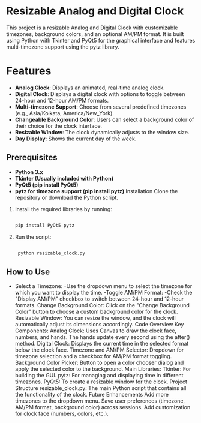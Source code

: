 # Resizable Analog and Digital Clock

This project is a resizable Analog and Digital Clock with customizable timezones, background colors, and an optional AM/PM format. It is built using Python with Tkinter and PyQt5 for the graphical interface and features multi-timezone support using the pytz library.

# Features
- **Analog Clock**: Displays an animated, real-time analog clock.
- **Digital Clock**: Displays a digital clock with options to toggle between 24-hour and 12-hour AM/PM formats.
- **Multi-timezone Support**: Choose from several predefined timezones (e.g., Asia/Kolkata, America/New_York).
- **Changeable Background Color**: Users can select a background color of their choice for the clock interface.
- **Resizable Window**: The clock dynamically adjusts to the window size.
- **Day Display**: Shows the current day of the week.
## Prerequisites
- **Python 3.x**
- **Tkinter (Usually included with Python)**
- **PyQt5 (pip install PyQt5)**
- **pytz for timezone support (pip install pytz)**
Installation
Clone the repository or download the Python script.
1) Install the required libraries by running:
   ```bash

   pip install PyQt5 pytz
2) Run the script:
   ```bash

    python resizable_clock.py
## How to Use
- Select a Timezone:
   -Use the dropdown menu to select the timezone for which you want to display the time.
-Toggle AM/PM Format:
 -Check the "Display AM/PM" checkbox to switch between 24-hour and 12-hour formats.
Change Background Color:
Click on the "Change Background Color" button to choose a custom background color for the clock.
Resizable Window:
You can resize the window, and the clock will automatically adjust its dimensions accordingly.
Code Overview
Key Components:
Analog Clock:
Uses Canvas to draw the clock face, numbers, and hands. The hands update every second using the after() method.
Digital Clock:
Displays the current time in the selected format below the clock face.
Timezone and AM/PM Selector:
Dropdown for timezone selection and a checkbox for AM/PM format toggling.
Background Color Picker:
Button to open a color chooser dialog and apply the selected color to the background.
Main Libraries:
Tkinter: For building the GUI.
pytz: For managing and displaying time in different timezones.
PyQt5: To create a resizable window for the clock.
Project Structure
resizable_clock.py: The main Python script that contains all the functionality of the clock.
Future Enhancements
Add more timezones to the dropdown menu.
Save user preferences (timezone, AM/PM format, background color) across sessions.
Add customization for clock face (numbers, colors, etc.).

